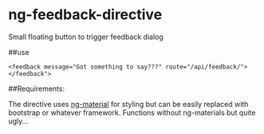 # ng-feedback-directive
Small floating button to trigger feedback dialog

##use

```
<feedback message="Got something to say???" route="/api/feedback/"></feedback">
```

##Requirements:

The directive uses [ng-material](https://material.angularjs.org) for styling but can be easily replaced with bootstrap or whatever framework. Functions without ng-materials but quite ugly...

